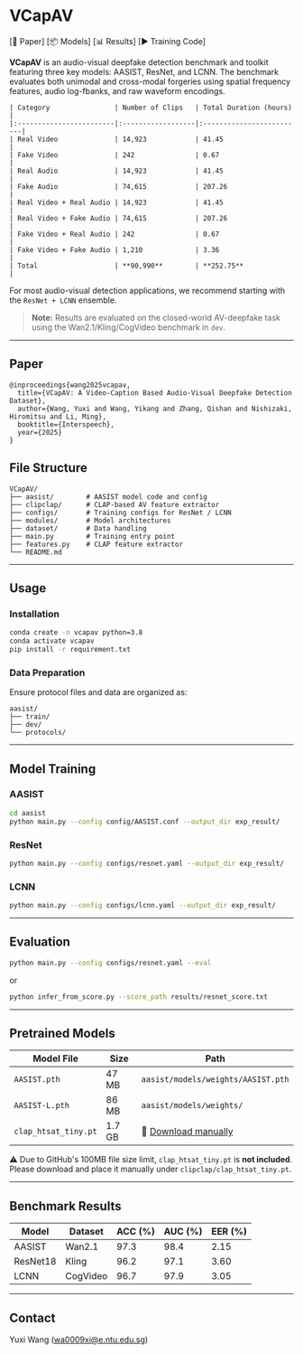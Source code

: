 # VCapAV

[📄 Paper] [📦 Models] [📊 Results] [▶ Training Code]

**VCapAV** is an audio-visual deepfake detection benchmark and toolkit featuring three key models: AASIST, ResNet, and LCNN. The benchmark evaluates both unimodal and cross-modal forgeries using spatial frequency features, audio log-fbanks, and raw waveform encodings.

```
| Category                | Number of Clips   | Total Duration (hours)   |
|:------------------------|:------------------|:-------------------------|
| Real Video              | 14,923            | 41.45                    |
| Fake Video              | 242               | 0.67                     |
| Real Audio              | 14,923            | 41.45                    |
| Fake Audio              | 74,615            | 207.26                   |
| Real Video + Real Audio | 14,923            | 41.45                    |
| Real Video + Fake Audio | 74,615            | 207.26                   |
| Fake Video + Real Audio | 242               | 0.67                     |
| Fake Video + Fake Audio | 1,210             | 3.36                     |
| Total                   | **90,990**        | **252.75**               |

```

For most audio-visual detection applications, we recommend starting with the `ResNet + LCNN` ensemble.

> **Note:** Results are evaluated on the closed-world AV-deepfake task using the Wan2.1/Kling/CogVideo benchmark in `dev`.

---

## Paper

```
@inproceedings{wang2025vcapav,
  title={VCapAV: A Video-Caption Based Audio-Visual Deepfake Detection Dataset},
  author={Wang, Yuxi and Wang, Yikang and Zhang, Qishan and Nishizaki, Hiromitsu and Li, Ming},
  booktitle={Interspeech},
  year={2025}
}
```

## File Structure

```
VCapAV/
├── aasist/        # AASIST model code and config
├── clipclap/      # CLAP-based AV feature extractor
├── configs/       # Training configs for ResNet / LCNN
├── modules/       # Model architectures
├── dataset/       # Data handling
├── main.py        # Training entry point
├── features.py    # CLAP feature extractor
└── README.md
```

---

## Usage

### Installation

```bash
conda create -n vcapav python=3.8
conda activate vcapav
pip install -r requirement.txt
```

### Data Preparation

Ensure protocol files and data are organized as:

```
aasist/
├── train/
├── dev/
└── protocols/
```
---

## Model Training

### AASIST

```bash
cd aasist
python main.py --config config/AASIST.conf --output_dir exp_result/
```

### ResNet

```bash
python main.py --config configs/resnet.yaml --output_dir exp_result/
```

### LCNN

```bash
python main.py --config configs/lcnn.yaml --output_dir exp_result/
```

---

## Evaluation

```bash
python main.py --config configs/resnet.yaml --eval
```

or

```bash
python infer_from_score.py --score_path results/resnet_score.txt
```

---

## Pretrained Models

| Model File                | Size   | Path                                |
|--------------------------|--------|-------------------------------------|
| `AASIST.pth`             | 47 MB  | `aasist/models/weights/AASIST.pth` |
| `AASIST-L.pth`           | 86 MB  | `aasist/models/weights/`           |
| `clap_htsat_tiny.pt`     | 1.7 GB | 🔗 [Download manually](#)           |

⚠️ Due to GitHub's 100MB file size limit, `clap_htsat_tiny.pt` is **not included**.  
Please download and place it manually under `clipclap/clap_htsat_tiny.pt`.

---

## Benchmark Results

| Model    | Dataset  | ACC (%) | AUC (%) | EER (%) |
|----------|----------|---------|---------|---------|
| AASIST   | Wan2.1   | 97.3    | 98.4    | 2.15    |
| ResNet18 | Kling    | 96.2    | 97.1    | 3.60    |
| LCNN     | CogVideo | 96.7    | 97.9    | 3.05    |

---

## Contact

Yuxi Wang (wa0009xi@e.ntu.edu.sg)
